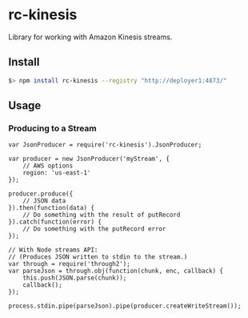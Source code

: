 rc-kinesis
=======

Library for working with Amazon Kinesis streams.

Install
-------
```bash
$> npm install rc-kinesis --registry "http://deployer1:4873/"
```

Usage
-----

### Producing to a Stream
```
var JsonProducer = require('rc-kinesis').JsonProducer;

var producer = new JsonProducer('myStream', {
    // AWS options
    region: 'us-east-1'
});

producer.produce({
    // JSON data
}).then(function(data) {
    // Do something with the result of putRecord
}).catch(function(error) {
    // Do something with the putRecord error
});

// With Node streams API:
// (Produces JSON written to stdin to the stream.)
var through = require('through2');
var parseJson = through.obj(function(chunk, enc, callback) {
    this.push(JSON.parse(chunk));
    callback();
});

process.stdin.pipe(parseJson).pipe(producer.createWriteStream());
```
